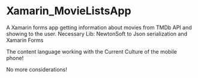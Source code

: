 # Xamarin_MovieListsApp
A Xamarin forms app getting information about movies from TMDb API and showing to the user.
Necessary Lib: 
NewtonSoft to Json serialization and Xamarin Forms



The content language working with the Current Culture of the mobile phone!

No more considerations!
